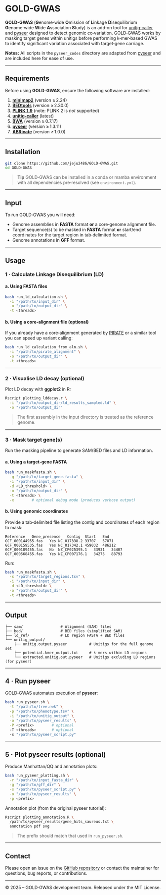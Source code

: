 # GOLD-GWAS

**GOLD-GWAS** (**G**enome‑wide **O**mission of **L**inkage **D**isequilibrium **G**enome‑wide **W**ide **A**ssociation **S**tudy) is an add‑on tool for [unitig‑caller](https://github.com/bacpop/unitig-caller) and [pyseer](https://github.com/weecology/pyseer) designed to detect genomic co‑variation. GOLD‑GWAS works by masking target genes within unitigs before performing k‑mer‑based GWAS to identify significant variation associated with target‑gene carriage.

**Notes:** All scripts in the `pyseer_codes` directory are adapted from [pyseer](https://github.com/weecology/pyseer) and are included here for ease of use.

---

## Requirements

Before using **GOLD‑GWAS**, ensure the following software are installed:

1. **[minimap2](https://github.com/lh3/minimap2)** (version ≥ 2.24)
2. **[BEDtools](https://bedtools.readthedocs.io/en/latest/)** (version ≥ 2.30.0)
3. **[PLINK 1.9](https://www.cog-genomics.org/plink/1.9/)** (note: PLINK 2 is *not* supported)
4. **[unitig‑caller](https://github.com/bacpop/unitig-caller)** (latest)
5. **[BWA](http://bio-bwa.sourceforge.net/)** (version ≥ 0.7.17)
6. **[pyseer](https://github.com/weecology/pyseer)** (version ≥ 1.3.11)
7. **[ABRicate](https://github.com/tseemann/abricate)** (version ≥ 1.0.0)

---

## Installation

```bash
git clone https://github.com/jeju2486/GOLD-GWAS.git
cd GOLD-GWAS
```

> **Tip**
> GOLD‑GWAS can be installed in a conda or mamba environment with all dependencies pre‑resolved (see `environment.yml`).

---

## Input

To run GOLD‑GWAS you will need:

* Genome assemblies in **FASTA** format **or** a core‑genome alignment file.
* Target sequence(s) to be masked in **FASTA** format **or** start/end coordinates for the target region in tab‑delimited format.
* Genome annotations in **GFF** format.

---

## Usage

### 1 · Calculate Linkage Disequilibrium (LD)

#### a. Using FASTA files

```bash
bash run_ld_calculation.sh \
  -i "/path/to/input_dir" \
  -o "/path/to/output_dir" \
  -t <threads>
```

#### b. Using a core‑alignment file (optional)

If you already have a core‑alignment generated by [PIRATE](https://github.com/SionBayliss/PIRATE) or a similar tool you can speed up variant calling:

```bash
bash run_ld_calculation_from_aln.sh \
  -i "/path/to/pirate_alignment" \
  -o "/path/to/output_dir" \
  -t <threads>
```

---

### 2 · Visualise LD decay (optional)

Plot LD decay with **ggplot2** in R:

```bash
Rscript plotting_lddecay.r \
  -i "/path/to/output_dir/ld_results_sampled.ld" \
  -o "/path/to/output_dir"
```

> The first assembly in the input directory is treated as the reference genome.

---

### 3 · Mask target gene(s)

Run the masking pipeline to generate SAM/BED files and LD information.

#### a. Using a target‑gene FASTA

```bash
bash run_maskfasta.sh \
  -g "/path/to/target_gene.fasta" \
  -i "/path/to/input_dir" \
  -d <LD_threshold> \
  -o "/path/to/output_dir" \
  -t <threads> \
  -x        # optional debug mode (produces verbose output)
```

#### b. Using genomic coordinates

Provide a tab‑delimited file listing the contig and coordinates of each region to mask:

```text
Reference	Gene_presence	Contig	Start	End
GCF_000144955.fas	Yes	NC_017338.2	33707	57871
GCF_000159535.fas	Yes	NC_017342.1	459032	486212
GCF_000189455.fas	No	NZ_CP025395.1	33931	34407
GCF_000568455.fas	Yes	NZ_CP007176.1	34275	88793
```

Run:

```bash
bash run_maskfasta.sh \
  -s "/path/to/target_regions.tsv" \
  -i "/path/to/input_dir" \
  -d <LD_threshold> \
  -o "/path/to/output_dir" \
  -t <threads>
```

---

## Output

```
├── sam/                 # Alignment (SAM) files
├── bed/                 # BED files (simplified SAM)
├── ld_ref/              # LD region FASTA + BED files
└── unitig_output/
    ├── unitig.output.pyseer          # Unitigs for the full genome set
    ├── potential.kmer_output.txt     # k‑mers within LD regions
    └── extracted.unitig.out.pyseer   # Unitigs excluding LD regions (for pyseer)
```

---

## 4 · Run pyseer

GOLD‑GWAS automates execution of **pyseer**:

```bash
bash run_pyseer.sh \
  -t "/path/to/tree.nwk" \
  -p "/path/to/phenotype.tsv" \
  -i "/path/to/unitig_output" \
  -o "/path/to/pyseer_results" \
  -P <prefix>        # optional
  -T <threads>       # optional
  -s "/path/to/pyseer_script.py"
```

---

## 5 · Plot pyseer results (optional)

Produce Manhattan/QQ and annotation plots:

```bash
bash run_pyseer_plotting.sh \
  -r "/path/to/input_fasta_dir" \
  -g "/path/to/gff_dir" \
  -s "/path/to/pyseer_script.py" \
  -o "/path/to/pyseer_results" \
  -p <prefix>
```

Annotation plot (from the original pyseer tutorial):

```bash
Rscript plotting_annotation.R \
  /path/to/pyseer_results/gene_hits_saureus.txt \
  annotation pdf svg
```

> The prefix should match that used in `run_pyseer.sh`.

---

## Contact

Please open an issue on the [GitHub repository](https://github.com/jeju2486/GOLD-GWAS) or contact the maintainer for questions, bug reports, or contributions.

---

© 2025 – GOLD‑GWAS development team. Released under the MIT License.
